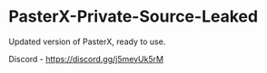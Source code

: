 
# PasterX-Private-Source-Leaked

Updated version of PasterX, ready to use.

Discord - https://discord.gg/j5mevUk5rM
                                                                                   